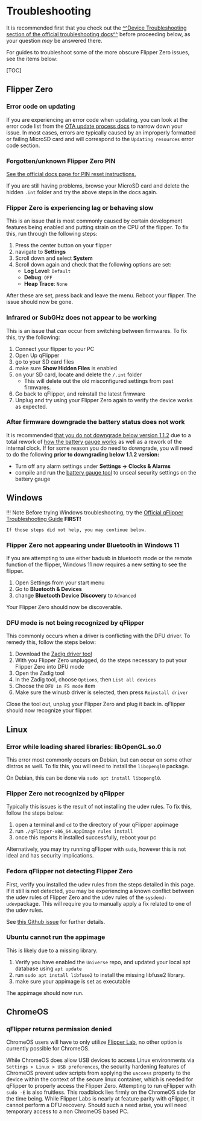 # Troubleshooting
It is recommended first that you check out the [^^Device Troubleshooting section of the official troubleshooting docs^^](https://support.flipper.net/hc/en-us) before proceeding below, as your question *may* be answered there. 

For guides to troubleshoot some of the more obscure Flipper Zero issues, see the items below:

[TOC]

## Flipper Zero

### Error code on updating
If you are experiencing an error code when updating, you can look at the error code list from the [OTA update process docs](https://github.com/flipperdevices/flipperzero-firmware/blob/dev/documentation/OTA.md#ota-update-error-codes) to narrow down your issue. 
In most cases, errors are typically caused by an improperly formatted or failing MicroSD card and will correspond to the `Updating resources` error code section. 

### Forgotten/unknown Flipper Zero PIN
[See the official docs page for PIN reset instructions.](https://docs.flipper.net/basics/control#c_9ya)

If you are still having problems, browse your MicroSD card and delete the hidden `.int` folder and try the above steps in the docs again. 


### Flipper Zero is experiencing lag or behaving slow
This is an issue that is most commonly caused by certain development features being enabled and putting strain on the CPU of the flipper. 
To fix this, run through the following steps:

1. Press the center button on your flipper
1. navigate to **Settings**
1. Scroll down and select **System**
1. Scroll down again and check that the following options are set:
    - **Log Level**: `Default`
    - **Debug**: `OFF`
    - **Heap Trace**: `None`

After these are set, press back and leave the menu. Reboot your flipper. The issue should now be gone. 

### Infrared or SubGHz does not appear to be working
This is an issue that *can* occur from switching between firmwares. To fix this, try the following:

1. Connect your flipper to your PC
1. Open Up qFlipper
1. go to your SD card files
1. make sure **Show Hidden Files** is enabled
1. on your SD card, locate and delete the `/.int` folder
    - This will delete out the old misconfigured settings from past firmwares.
1. Go back to qFlipper, and reinstall the latest firmware
1. Unplug and try using your Flipper Zero again to verify the device works as expected.

### After firmware downgrade the battery status does not work
It is recommended [that you do not downgrade below version 1.1.2](https://github.com/flipperdevices/flipperzero-firmware/releases/tag/1.1.2) due to a total rework of [how the battery gauge works](https://github.com/flipperdevices/flipperzero-firmware/pull/3912) as well as a rework of the internal clock. If for some reason you do need to downgrade, you will need to do the following **prior to downgrading below 1.1.2 version:**

- Turn off any alarm settings under **Settings -> Clocks & Alarms**
- compile and run the [battery gauge tool](https://github.com/skotopes/flipperzero_gauge_tool) to unseal security settings on the battery gauge


## Windows

!!! Note
    Before trying Windows troubleshooting, try the [Official qFlipper Troubleshooting Guide](https://docs.flipper.net/qFlipper/windows-debug) **FIRST!**
    
    If those steps did not help, you may continue below.

### Flipper Zero not appearing under Bluetooth in Windows 11
If you are attempting to use either badusb in bluetooth mode or the remote function of the flipper, Windows 11 now requires a new setting to see the flipper. 

1. Open Settings from your start menu
1. Go to **Bluetooth & Devices**
1. change **Bluetooth Device Discovery** to `Advanced`

Your Flipper Zero should now be discoverable. 

### DFU mode is not being recognized by qFlipper
This commonly occurs when a driver is conflicting with the DFU driver.
To remedy this, follow the steps below:

1. Download the [Zadig driver tool](https://github.com/pbatard/libwdi/releases/)
1. With you Flipper Zero unplugged, do the steps necessary to put your Flipper Zero into DFU mode
1. Open the Zadig tool
1. In the Zadig tool, choose `Options`, then `List all devices`
1. Choose the `DFU in FS mode` item
1. Make sure the winusb driver is selected, then press `Reinstall driver`

Close the tool out, unplug your Flipper Zero and plug it back in. qFlipper should now recognize your flipper.

## Linux

### Error while loading shared libraries: libOpenGL.so.0
This error most commonly occurs on Debian, but can occur on some other distros as well. 
To fix this, you will need to install the `libopengl0` package.

On Debian, this can be done via `sudo apt install libopengl0`. 


### Flipper Zero not recognized by qFlipper
Typically this issues is the result of not installing the udev rules. To fix this, follow the steps below:

1. open a terminal and `cd` to the directory of your qFlipper appimage
1. run `./qFlipper-x86_64.AppImage rules install `
1. once this reports it installed successfully, reboot your pc

Alternatively, you may try running qFlipper with `sudo`, however this is not ideal and has security implications. 

### Fedora qFlipper not detecting Flipper Zero
First, verify you installed the udev rules from the steps detailed in this page.
If it still is not detected, you may be experiencing a known conflict between the udev rules of Flipper Zero and the udev rules of the `sysdemd-udev`package.
This will require you to manually apply a fix related to one of the udev rules.

See [this Github issue](https://github.com/flipperdevices/qFlipper/issues/154#issuecomment-1371038376) for further details. 

### Ubuntu cannot run the appimage
This is likely due to a missing library. 

1. Verify you have enabled the `Universe` repo, and updated your local apt database using `apt update` 
1. run `sudo apt install libfuse2` to install the missing libfuse2 library. 
1. make sure your appimage is set as executable

The appimage should now run. 

## ChromeOS

### qFlipper returns permission denied
ChromeOS users will have to only utilize [Flipper Lab](https://lab.flipper.net), no other option is currently possible for ChromeOS. 

While ChromeOS does allow USB devices to access Linux environments via `Settings > Linux > USB preferences`, the security hardening features of ChromeOS 
prevent udev scripts from applying the `uaccess` property to the device within the context of the secure linux container, which is needed for qFlipper to properly access the Flipper Zero. Attempting to run qFlipper with `sudo -E` is also fruitless.
This roadblock lies firmly on the ChromeOS side for the time being. While Flipper Labs is nearly at feature parity with qFlipper, it cannot perform a DFU recovery. Should such a need arise, you will need temporary access to a non ChromeOS based PC. 
